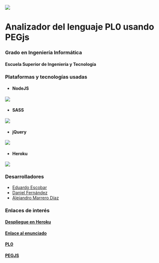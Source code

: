 

![](http://www.fg.ull.es/wp-content/uploads/2015/04/2030_b3_logo_ull.jpg)
#  Analizador del lenguaje PL0 usando PEGjs
### Grado en Ingeniería Informática
#### Escuela Superior de Ingeniería y Tecnología

### Plataformas y tecnologías usadas

- #### NodeJS
![](http://dius.wordpress.dius.com.au/wp-content/uploads/sites/2/2015/06/NodeJS-Small-Blog-Feature-Image-.jpg)

- #### SASS
![](http://michelletorres.mx/wp-content/uploads/2015/02/sass.jpg)

- #### jQuery
![](https://brand.jquery.org/resources/jquery-mark-light.gif)

- #### Heroku
![](http://www.codecheese.com/wp-content/uploads/heroku-logo.png)
### Desarrolladores
- [Eduardo Escobar](https://alu0100825985.github.io/)
- [Daniel Fernández](https://alu0100812534.github.io/)
- [Alejandro Marrero Díaz](https://marreA.github.io/)

### Enlaces de interés
#### [Despliegue en Heroku](www.google.es)
#### [Enlace al enunciado](https://campusvirtual.ull.es/1516/mod/page/view.php?id=195693)
#### [PL0](https://en.wikipedia.org/wiki/Recursive_descent_parser)
#### [PEGJS](http://pegjs.org/)